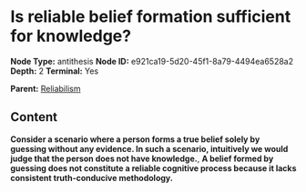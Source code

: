 # Is reliable belief formation sufficient for knowledge?

**Node Type:** antithesis
**Node ID:** e921ca19-5d20-45f1-8a79-4494ea6528a2
**Depth:** 2
**Terminal:** Yes

**Parent:** [Reliabilism](reliabilism.md)

## Content

**Consider a scenario where a person forms a true belief solely by guessing without any evidence. In such a scenario, intuitively we would judge that the person does not have knowledge.**, **A belief formed by guessing does not constitute a reliable cognitive process because it lacks consistent truth-conducive methodology.**
